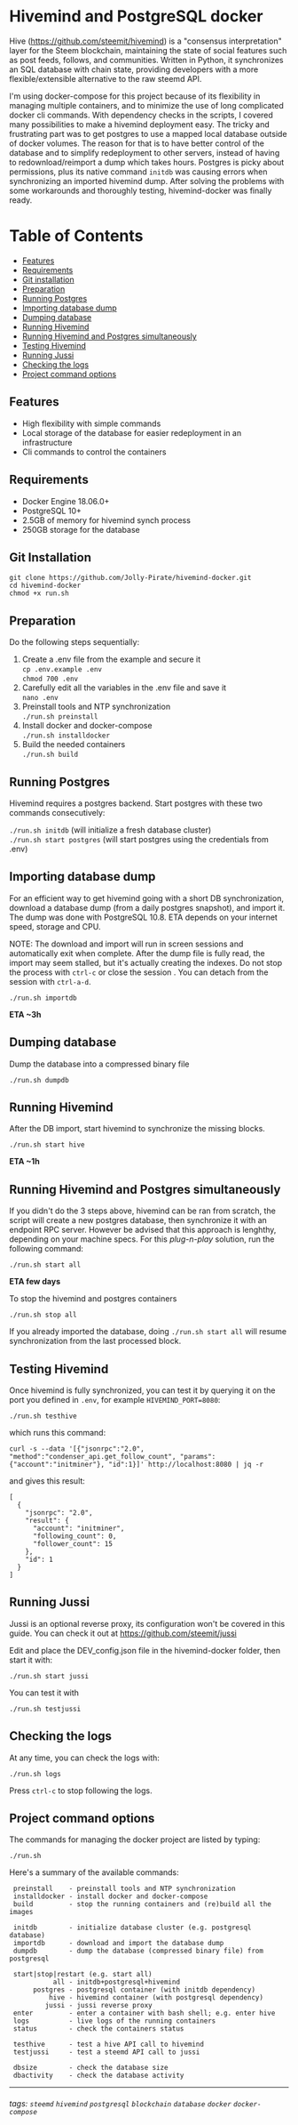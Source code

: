Hivemind and PostgreSQL docker
===
Hive (https://github.com/steemit/hivemind) is a "consensus interpretation" layer for the Steem blockchain, maintaining the state of social features such as post feeds, follows, and communities. Written in Python, it synchronizes an SQL database with chain state, providing developers with a more flexible/extensible alternative to the raw steemd API.

I'm using docker-compose for this project because of its flexibility in managing multiple containers, and to minimize the use of long complicated docker cli commands. With dependency checks in the scripts, I covered many possibilities to make a hivemind deployment easy. The tricky and frustrating part was to get postgres to use a mapped local database outside of docker volumes. The reason for that is to have better control of the database and to simplify  redeployment to other servers, instead of having to redownload/reimport a dump which takes hours. Postgres is picky about permissions, plus its native command `initdb` was causing errors when synchronizing an imported hivemind dump. After solving the problems with some workarounds and thoroughly testing, hivemind-docker was finally ready.

Table of Contents
=================
<!--ts-->
   * [Features](#features)
   * [Requirements](#requirements)
   * [Git installation](#git-installation)
   * [Preparation](#preparation)
   * [Running Postgres](#running-postgres)
   * [Importing database dump](#importing-database-dump)
   * [Dumping database](#dumping-database)
   * [Running Hivemind](#running-hivemind)
   * [Running Hivemind and Postgres simultaneously](#running-hivemind-and-postgres-simultaneously)
   * [Testing Hivemind](#testing-hivemind)
   * [Running Jussi](#running-jussi)
   * [Checking the logs](#checking-the-logs)
   * [Project command options](#project-command-options)
<!--te-->

## Features
- High flexibility with simple commands
- Local storage of the database for easier redeployment in an infrastructure
- Cli commands to control the containers

## Requirements
- Docker Engine 18.06.0+
- PostgreSQL 10+
- 2.5GB of memory for hivemind synch process
- 250GB storage for the database

## Git Installation
```
git clone https://github.com/Jolly-Pirate/hivemind-docker.git
cd hivemind-docker
chmod +x run.sh
```

## Preparation
Do the following steps sequentially:

1. Create a .env file from the example and secure it\
`cp .env.example .env`\
`chmod 700 .env`
2. Carefully edit all the variables in the .env file and save it\
`nano .env`
3. Preinstall tools and NTP synchronization\
`./run.sh preinstall`
4. Install docker and docker-compose\
`./run.sh installdocker`
5. Build the needed containers\
`./run.sh build`


## Running Postgres
Hivemind requires a postgres backend. Start postgres with these two commands consecutively:

`./run.sh initdb` (will initialize a fresh database cluster)\
`./run.sh start postgres` (will start postgres using the credentials from .env)

## Importing database dump
For an efficient way to get hivemind going with a short DB synchronization, download a database dump (from a daily postgres snapshot), and import it. The dump was done with PostgreSQL 10.8. ETA depends on your internet speed, storage and CPU.

NOTE: The download and import will run in screen sessions and automatically exit when complete. After the dump file is fully read, the import may seem stalled, but it's actually creating the indexes. Do not stop the process with `ctrl-c` or close the session . You can detach from the session with `ctrl-a-d`.

`./run.sh importdb`

**ETA ~3h**

## Dumping database
Dump the database into a compressed binary file

`./run.sh dumpdb`

## Running Hivemind
After the DB import, start hivemind to synchronize the missing blocks.

`./run.sh start hive`

**ETA ~1h**

## Running Hivemind and Postgres simultaneously
If you didn't do the 3 steps above, hivemind can be ran from scratch, the script will create a new postgres database, then synchronize it with an endpoint RPC server. However be advised that this approach is lenghthy, depending on your machine specs. For this *plug-n-play* solution, run the following command:

`./run.sh start all`

 **ETA few days**

To stop the hivemind and postgres containers

`./run.sh stop all`

If you already imported the database, doing `./run.sh start all` will resume synchronization from the last processed block.

## Testing Hivemind
Once hivemind is fully synchronized, you can test it by querying it on the port you defined in `.env`, for example `HIVEMIND_PORT=8080`:

`./run.sh testhive`

which runs this command:

`curl -s --data '[{"jsonrpc":"2.0", "method":"condenser_api.get_follow_count", "params":{"account":"initminer"}, "id":1}]' http://localhost:8080 | jq -r`

and gives this result:
```
[
  {
    "jsonrpc": "2.0",
    "result": {
      "account": "initminer",
      "following_count": 0,
      "follower_count": 15
    },
    "id": 1
  }
]
```

## Running Jussi
Jussi is an optional reverse proxy, its configuration won't be covered in this guide. You can check it out at https://github.com/steemit/jussi

Edit and place the DEV_config.json file in the hivemind-docker folder, then start it with:

`./run.sh start jussi`

You can test it with

`./run.sh testjussi`

## Checking the logs
At any time, you can check the logs with:

`./run.sh logs`

Press `ctrl-c` to stop following the logs.

## Project command options
The commands for managing the docker project are listed by typing:

`./run.sh`

Here's a summary of the available commands:
```
 preinstall    - preinstall tools and NTP synchronization
 installdocker - install docker and docker-compose
 build         - stop the running containers and (re)build all the images

 initdb        - initialize database cluster (e.g. postgresql database)
 importdb      - download and import the database dump
 dumpdb        - dump the database (compressed binary file) from postgresql

 start|stop|restart (e.g. start all)
           all - initdb+postgresql+hivemind
      postgres - postgresql container (with initdb dependency)
          hive - hivemind container (with postgresql dependency)
         jussi - jussi reverse proxy
 enter         - enter a container with bash shell; e.g. enter hive
 logs          - live logs of the running containers
 status        - check the containers status

 testhive      - test a hive API call to hivemind
 testjussi     - test a steemd API call to jussi

 dbsize        - check the database size
 dbactivity    - check the database activity
```

---
###### tags: `steemd` `hivemind` `postgresql` `blockchain` `database` `docker` `docker-compose`
